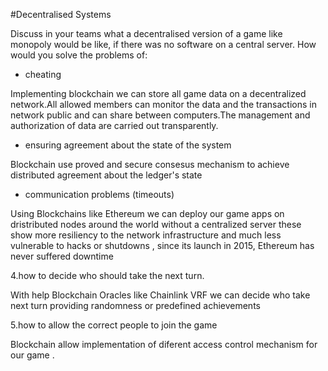 #Decentralised Systems

Discuss in your teams what a decentralised version of a game like monopoly would be
like, if there was no software on a central server.
How would you solve the problems of:

- cheating

Implementing blockchain we can store  all game  data on a decentralized network.All allowed members can monitor the data 
and the transactions in network public and can share between computers.The management and authorization 
of data are carried out transparently.

- ensuring agreement about the state of the system

Blockchain use proved and secure consesus mechanism to achieve distributed agreement about the ledger's state

- communication problems (timeouts)

Using Blockchains like Ethereum we can deploy our game apps on dristributed nodes around the world without a centralized server  these show more  resiliency to the 
network infrastructure and much less vulnerable to hacks or shutdowns , since its launch in 2015, Ethereum has never suffered downtime



4.how to decide who should take the next turn.

With help Blockchain Oracles like Chainlink VRF we can decide who take next turn providing randomness or predefined achievements


5.how to allow the correct people to join the game

Blockchain allow implementation of diferent access control mechanism for our game .

